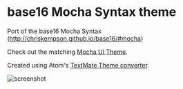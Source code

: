 # base16 Mocha Syntax theme

Port of the base16 Mocha Syntax (http://chriskempson.github.io/base16/#mocha)

Check out the matching [Mocha UI Theme](https://atom.io/themes/spacegray-mocha-ui).


Created using Atom's [TextMate Theme converter](https://atom.io/docs/latest/converting-a-text-mate-theme).

![screenshot](https://s3-us-west-2.amazonaws.com/emilyemorehouse/spacegraymocha)
